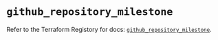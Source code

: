 # `github_repository_milestone`

Refer to the Terraform Registory for docs: [`github_repository_milestone`](https://registry.terraform.io/providers/integrations/github/5.33.0/docs/resources/repository_milestone).
